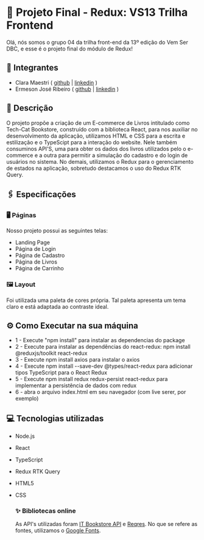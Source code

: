 # 🚀 Projeto Final - Redux: VS13 Trilha Frontend
Olá, nós somos o grupo 04 da trilha front-end da 13º edição do Vem Ser DBC, e esse é o projeto final do módulo de Redux!
## 👤 Integrantes
- Clara Maestri
  ( [github](https://github.com/vivalaclara/) | [linkedin](https://www.linkedin.com/in/clara-maestri-681352210/) )
- Ermeson José Ribeiro
  ( [github](https://github.com/Ermeson23) | [linkedin](https://www.linkedin.com/in/ermeson-ribeiro-a29121212/) )
## 📄 Descrição
O projeto propõe a criação de um E-commerce de Livros intitulado como Tech-Cat Bookstore, construído com a biblioteca  React, para nos auxiliar no desenvolvimento da aplicação, utilizamos HTML e CSS para a escrita e estilização e o TypeScipt para a interação do website. Nele também consuminos API'S, uma para obter os dados dos livros utilizados pelo o e-commerce e a outra para permitir a simulação do cadastro e do login de usuários no sistema.  No demais, utilizamos o Redux para o gerenciamento de estados na aplicação, sobretudo destacamos o uso do Redux RTK Query.
## 🖇️ Especificações 
### 🖥️ Páginas 
  Nosso projeto possui as seguintes telas:
  - Landing Page
  - Página de Login
  - Página de Cadastro
  - Página de Livros
  - Página de Carrinho
### 🖼️ Layout
Foi utilizada uma paleta de cores própria. Tal paleta apresenta um tema claro e está adaptada ao 
contraste ideal. 
## ⚙️ Como Executar na sua máquina 
- 1 -  Execute "npm install" para instalar as dependencias do package
- 2 -  Execute para instalar as dependências do react-redux: npm install @reduxjs/toolkit react-redux
- 3 -  Execute npm install axios para instalar o axios
- 4 -  Execute npm install --save-dev @types/react-redux para adicionar tipos TypeScript para o React Redux
- 5 -  Execute npm install redux redux-persist react-redux para implementar a persistência de dados com redux
- 6 -  abra o arquivo index.html em seu navegador (com live serer, por exemplo)
## 💻 Tecnologias utilizadas
- Node.js
- React
- TypeScript
- Redux RTK Query
- HTML5
- CSS

  ### ✨ Bibliotecas online
  As API's utilizadas foram [IT Bookstore API](https://api.itbook.store/) e [Reqres](https://reqres.in/). No que se refere as fontes, utilizamos o [Google Fonts](https://fonts.google.com/).
